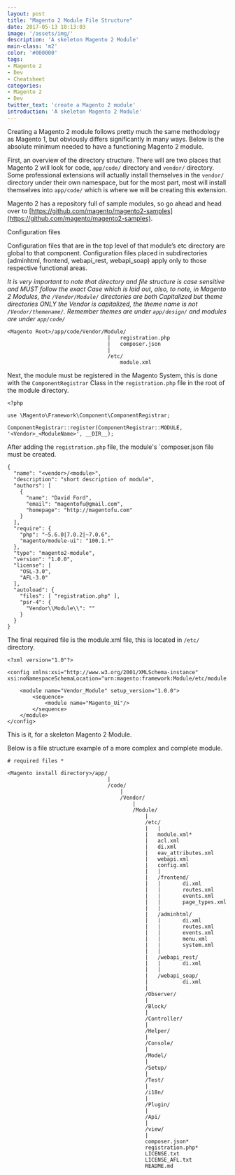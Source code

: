 ```yaml
---
layout: post
title: "Magento 2 Module File Structure"
date: 2017-05-13 10:13:03
image: '/assets/img/'
description: 'A skeleton Magento 2 Module'
main-class: 'm2'
color: '#000000'
tags:
- Magento 2
- Dev
- Cheatsheet
categories:
- Magento 2
- Dev
twitter_text: 'create a Magento 2 module'
introduction: 'A skeleton Magento 2 Module'
---
```


Creating a Magento 2 module follows pretty much the same methodology as Magento 1, but obviously differs significantly in many ways.  Below is the absolute minimum needed to have a functioning Magento 2 module.

First, an overview of the directory structure.  There will are two places that Magento 2 will look for code, `app/code/` directory and `vendor/` directory.  Some professional extensions will actually install themselves in the `vendor/` directory under their own namespace, but for the most part, most will install themselves into `app/code/` which is where we will be creating this extension.

Magento 2 has a repository full of sample modules, so go ahead and head over to [https://github.com/magento/magento2-samples](https://github.com/magento/magento2-samples).

Configuration files

Configuration files that are in the top level of that module’s etc directory are global to that component.
Configuration files placed in subdirectories (adminhtml, frontend, webapi_rest, webapi_soap) apply only to those respective functional areas.

*It is very important to note that directory and file structure is case sensitive and MUST follow the exact Case which is laid out, also, to note, in Magento 2 Modules, the `/Vendor/Module/` directories are both Capitalized but theme directories ONLY the Vendor is capitalized, the theme name is not `/Vendor/themename/`. Remember themes are under `app/design/` and modules are under `app/code/`*

```
<Magento Root>/app/code/Vendor/Module/
                                |   registration.php
                                |   composer.json
                                |
                                /etc/
                                    module.xml
```

Next, the module must be registered in the Magento System, this is done with the `ComponentRegistrar` Class in the `registration.php` file in the root of the module directory.

```
<?php

use \Magento\Framework\Component\ComponentRegistrar;

ComponentRegistrar::register(ComponentRegistrar::MODULE, '<Vendor>_<ModuleName>', __DIR__);

```

After adding the `registration.php` file, the module's `composer.json file must be created.

```
{
  "name": "<vendor>/<module>",
  "description": "short description of module",
  "authors": [
    {
      "name": "David Ford",
      "email": "magentofu@gmail.com",
      "homepage": "http://magentofu.com"
    }
  ],
  "require": {
    "php": "~5.6.0|7.0.2|~7.0.6",
    "magento/module-ui": "100.1.*"
  },
  "type": "magento2-module",
  "version": "1.0.0",
  "license": [
    "OSL-3.0",
    "AFL-3.0"
  ],
  "autoload": {
    "files": [ "registration.php" ],
    "psr-4": {
      "Vendor\\Module\\": ""
    }
  }
}
```

The final required file is the module.xml file, this is located in `/etc/` directory.

```
<?xml version="1.0"?>

<config xmlns:xsi="http://www.w3.org/2001/XMLSchema-instance" xsi:noNamespaceSchemaLocation="urn:magento:framework:Module/etc/module.xsd">

    <module name="Vendor_Module" setup_version="1.0.0">
        <sequence>
            <module name="Magento_Ui"/>
        </sequence>
    </module>
</config>
```

This is it, for a skeleton Magento 2 Module.



Below is a file structure example of a more complex and complete module.

```
# required files *

<Magento install directory>/app/
                                |
                                /code/
                                    |
                                    /Vendor/
                                        |
                                        /Module/
                                            |
                                            /etc/
                                            |   |
                                            |   module.xml*
                                            |   acl.xml
                                            |   di.xml
                                            |   eav_attributes.xml
                                            |   webapi.xml
                                            |   config.xml
                                            |   |
                                            |   /frontend/
                                            |   |       di.xml
                                            |   |       routes.xml
                                            |   |       events.xml
                                            |   |       page_types.xml
                                            |   |       
                                            |   /adminhtml/
                                            |   |       di.xml
                                            |   |       routes.xml
                                            |   |       events.xml
                                            |   |       menu.xml
                                            |   |       system.xml
                                            |   |
                                            |   /webapi_rest/
                                            |   |       di.xml
                                            |   |
                                            |   /webapi_soap/
                                            |           di.xml
                                            |
                                            /Observer/
                                            |
                                            /Block/
                                            |
                                            /Controller/
                                            |
                                            /Helper/
                                            |
                                            /Console/
                                            |
                                            /Model/
                                            |
                                            /Setup/
                                            |
                                            /Test/
                                            |
                                            /i18n/
                                            |
                                            /Plugin/
                                            |
                                            /Api/
                                            |
                                            /view/
                                            |
                                            composer.json*
                                            registration.php*
                                            LICENSE.txt
                                            LICENSE_AFL.txt
                                            README.md
                                            
```
